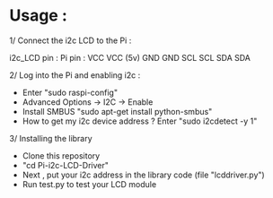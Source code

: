 # Usage :
1/ Connect the i2c LCD to the Pi :

  i2c_LCD pin :                  Pi pin :
    VCC                           VCC (5v)
    GND                           GND
    SCL                           SCL
    SDA                           SDA

2/ Log into the Pi and enabling i2c :
  - Enter "sudo raspi-config"
  - Advanced Options -> I2C -> Enable
  - Install SMBUS "sudo apt-get install python-smbus"
  - How to get my i2c device address ? Enter "sudo i2cdetect -y 1"

3/ Installing the library 
  - Clone this repository 
  - "cd Pi-i2c-LCD-Driver"
  - Next , put your i2c address in the library code (file "lcddriver.py")
  - Run test.py to test your LCD module
